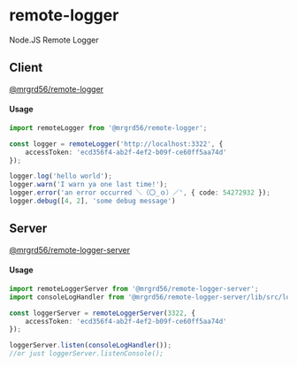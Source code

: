 # remote-logger
Node.JS Remote Logger

## Client

[@mrgrd56/remote-logger](https://www.npmjs.com/package/@mrgrd56/remote-logger)

#### Usage
```ts
import remoteLogger from '@mrgrd56/remote-logger';

const logger = remoteLogger('http://localhost:3322', {
    accessToken: 'ecd356f4-ab2f-4ef2-b09f-ce60ff5aa74d'
});

logger.log('hello world');
logger.warn('I warn ya one last time!');
logger.error('an error occurred ＼（〇_ｏ）／', { code: 54272932 });
logger.debug([4, 2], 'some debug message')
```

## Server

[@mrgrd56/remote-logger-server](https://www.npmjs.com/package/@mrgrd56/remote-logger-server)

#### Usage
```ts
import remoteLoggerServer from '@mrgrd56/remote-logger-server';
import consoleLogHandler from '@mrgrd56/remote-logger-server/lib/src/logHandlers/consoleLogHandler';

const loggerServer = remoteLoggerServer(3322, {
    accessToken: 'ecd356f4-ab2f-4ef2-b09f-ce60ff5aa74d'
});

loggerServer.listen(consoleLogHandler());
//or just loggerServer.listenConsole();
```
